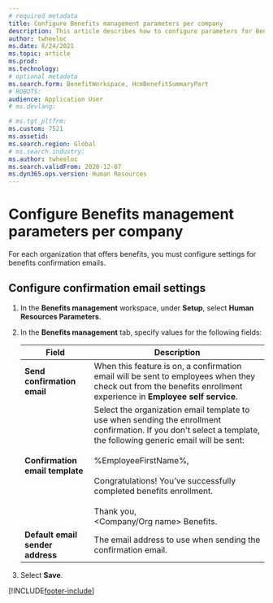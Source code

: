```yaml
---
# required metadata
title: Configure Benefits management parameters per company
description: This article describes how to configure parameters for Benefits management per company in Microsoft Dynamics 365 Human Resources.
author: twheeloc
ms.date: 8/24/2021
ms.topic: article
ms.prod: 
ms.technology: 
# optional metadata
ms.search.form: BenefitWorkspace, HcmBenefitSummaryPart
# ROBOTS: 
audience: Application User
# ms.devlang: 

# ms.tgt_pltfrm: 
ms.custom: 7521
ms.assetid: 
ms.search.region: Global
# ms.search.industry: 
ms.author: twheeloc
ms.search.validFrom: 2020-12-07
ms.dyn365.ops.version: Human Resources
---
```


# Configure Benefits management parameters per company


For each organization that offers benefits, you must configure settings for benefits confirmation emails.

## Configure confirmation email settings

1. In the **Benefits management** workspace, under **Setup**, select **Human Resources Parameters**.

2. In the **Benefits management** tab, specify values for the following fields: 

   | Field | Description |
   | --- | --- |
   | **Send confirmation email** | When this feature is on, a confirmation email will be sent to employees when they check out from the benefits enrollment experience in **Employee self service**. |
   | **Confirmation email template** | Select the organization email template to use when sending the enrollment confirmation. If you don't select a template, the following generic email will be sent:<br><br>%EmployeeFirstName%,<br><br>Congratulations! You’ve successfully completed benefits enrollment.<br><br>Thank you,<br><Company/Org name> Benefits. |
   | **Default email sender address** | The email address to use when sending the confirmation email. |

3. Select **Save**.

[!INCLUDE[footer-include](../includes/footer-banner.md)]

